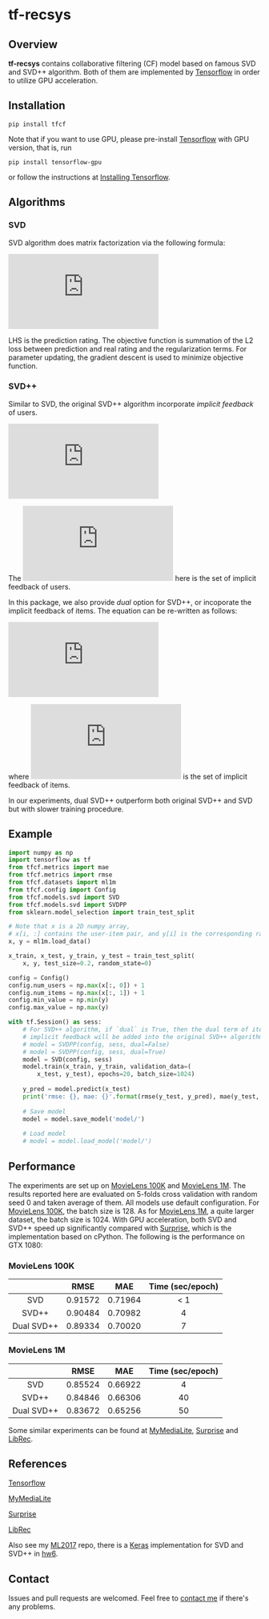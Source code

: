 # tf-recsys

## Overview
**tf-recsys** contains collaborative filtering (CF) model based on famous SVD and SVD++ algorithm. Both of them are implemented by [Tensorflow][Tensorflow] in order to utilize GPU acceleration.


## Installation

```
pip install tfcf
```

Note that if you want to use GPU, please pre-install [Tensorflow][Tensorflow] with GPU version, that is, run
```
pip install tensorflow-gpu
```
or follow the instructions at [Installing Tensorflow](https://www.tensorflow.org/install/).

## Algorithms

### SVD

SVD algorithm does matrix factorization via the following formula:

![SVD](http://latex.codecogs.com/gif.latex?r_%7Bui%7D%20%3D%20%5Cmu%20&plus;%20b_u%20&plus;%20b_i%20&plus;%20p_u%20q_i)

LHS is the prediction rating. The objective function is summation of the L2 loss between prediction and real rating and the regularization terms. For parameter updating, the gradient descent is used to minimize objective function.

### SVD++

Similar to SVD, the original SVD++ algorithm incorporate *implicit feedback* of users.

![SVD++](http://latex.codecogs.com/gif.latex?r_%7Bui%7D%20%3D%20%5Cmu%20&plus;%20b_u%20&plus;%20b_i%20&plus;%20%28p_u%20&plus;%20%5Cfrac%7B1%7D%7B%5Csqrt%7B%7CN%28u%29%7C%7D%7D%20%5Csum_%7Bj%20%5Cin%20N%28u%29%7D%20y_j%29%20q_i)

The ![implicit feedback of user](http://latex.codecogs.com/gif.latex?N%28u%29) here is the set of implicit feedback of users.

In this package, we also provide *dual* option for SVD++, or incoporate the implicit feedback of items. The equation can be re-written as follows:

![dual SVD++](http://latex.codecogs.com/gif.latex?r_%7Bui%7D%20%3D%20%5Cmu%20&plus;%20b_u%20&plus;%20b_i%20&plus;%20%28p_u%20&plus;%20%5Cfrac%7B1%7D%7B%5Csqrt%7B%7CN%28u%29%7C%7D%7D%20%5Csum_%7Bj%20%5Cin%20N%28u%29%7D%20y_j%29%20%28q_i%20&plus;%20%5Cfrac%7B1%7D%7B%5Csqrt%7B%7CH%28i%29%7C%7D%7D%20%5Csum_%7Bj%20%5Cin%20H%28i%29%7D%20g_j%29)

where ![implicit feedback of item](http://latex.codecogs.com/gif.latex?H%28i%29) is the set of implicit feedback of items.

In our experiments, dual SVD++ outperform both original SVD++ and SVD but with slower training procedure.

## Example

```python
import numpy as np
import tensorflow as tf
from tfcf.metrics import mae
from tfcf.metrics import rmse
from tfcf.datasets import ml1m
from tfcf.config import Config
from tfcf.models.svd import SVD
from tfcf.models.svd import SVDPP
from sklearn.model_selection import train_test_split

# Note that x is a 2D numpy array, 
# x[i, :] contains the user-item pair, and y[i] is the corresponding rating.
x, y = ml1m.load_data()

x_train, x_test, y_train, y_test = train_test_split(
    x, y, test_size=0.2, random_state=0)

config = Config()
config.num_users = np.max(x[:, 0]) + 1
config.num_items = np.max(x[:, 1]) + 1
config.min_value = np.min(y)
config.max_value = np.max(y)

with tf.Session() as sess:
    # For SVD++ algorithm, if `dual` is True, then the dual term of items' 
    # implicit feedback will be added into the original SVD++ algorithm.
    # model = SVDPP(config, sess, dual=False)
    # model = SVDPP(config, sess, dual=True)
    model = SVD(config, sess)
    model.train(x_train, y_train, validation_data=(
        x_test, y_test), epochs=20, batch_size=1024)
        
    y_pred = model.predict(x_test)
    print('rmse: {}, mae: {}'.format(rmse(y_test, y_pred), mae(y_test, y_pred)))
        
    # Save model
    model = model.save_model('model/')
    
    # Load model
    # model = model.load_model('model/')

```

## Performance

The experiments are set up on [MovieLens 100K][MovieLens100K] and [MovieLens 1M][MovieLens1M]. The results reported here are evaluated on 5-folds cross validation with random seed 0 and taken average of them. All models use default configuration. For [MovieLens 100K][MovieLens100K], the batch size is 128. As for [MovieLens 1M][MovieLens1M], a quite larger dataset, the batch size is 1024. With GPU acceleration, both SVD and SVD++ speed up significantly compared with [Surprise][Surprise], which is the implementation based on cPython. The following is the performance on GTX 1080:

### MovieLens 100K

|            |   RMSE  |   MAE   | Time (sec/epoch) |
|:----------:|:-------:|:-------:|:----------------:|
|     SVD    | 0.91572 | 0.71964 |        < 1       |
|    SVD++   | 0.90484 | 0.70982 |         4        |
| Dual SVD++ | 0.89334 | 0.70020 |         7        |

### MovieLens 1M
|            |   RMSE  |   MAE   | Time (sec/epoch) |
|:----------:|:-------:|:-------:|:----------------:|
|     SVD    | 0.85524 | 0.66922 |         4        |
|    SVD++   | 0.84846 | 0.66306 |        40        |
| Dual SVD++ | 0.83672 | 0.65256 |        50        |

Some similar experiments can be found at [MyMediaLite][MyMediaLite], [Surprise][Surprise] and [LibRec][LibRec].


## References
[Tensorflow][Tensorflow]

[MyMediaLite][MyMediaLite]

[Surprise][Surprise]

[LibRec][LibRec]

Also see my [ML2017][ML2017] repo, there is a [Keras][Keras] implementation for SVD and SVD++ in [hw6][hw6].

[MovieLens100K]: https://grouplens.org/datasets/movielens/100k/
[MovieLens1M]: https://grouplens.org/datasets/movielens/1m/
[LibRec]: https://www.librec.net/release/v1.3/example.html
[Tensorflow]: https://www.tensorflow.org/
[Keras]: https://keras.io/
[MyMediaLite]: http://www.mymedialite.net/examples/datasets.html
[Surprise]: https://github.com/NicolasHug/Surprise
[ML2017]: https://github.com/WindQAQ/ML2017
[hw6]: https://github.com/WindQAQ/ML2017/blob/master/hw6/train.py

## Contact
Issues and pull requests are welcomed. Feel free to [contact me](mailto:windqaq@gmail.com) if there's any problems.
